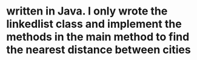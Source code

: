 # written in Java. I only wrote the linkedlist class and implement the methods in the main method to find the nearest distance between cities
